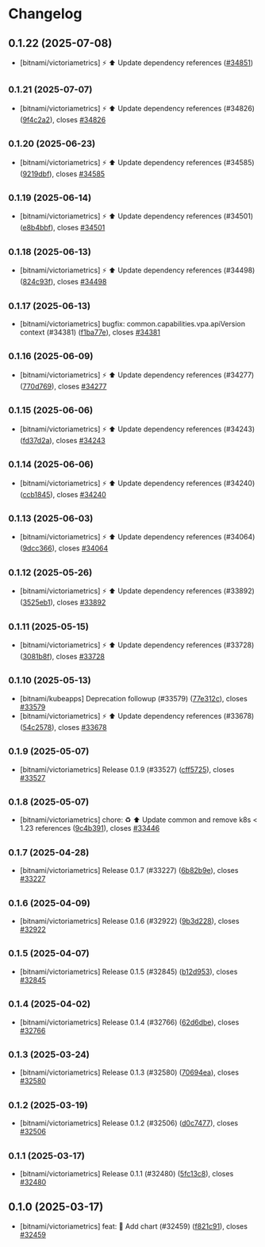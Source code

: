 # Changelog

## 0.1.22 (2025-07-08)

* [bitnami/victoriametrics] :zap: :arrow_up: Update dependency references ([#34851](https://github.com/bitnami/charts/pull/34851))

## <small>0.1.21 (2025-07-07)</small>

* [bitnami/victoriametrics] :zap: :arrow_up: Update dependency references (#34826) ([9f4c2a2](https://github.com/bitnami/charts/commit/9f4c2a22e8e2a90e55ff4682954e866dfb8c1c24)), closes [#34826](https://github.com/bitnami/charts/issues/34826)

## <small>0.1.20 (2025-06-23)</small>

* [bitnami/victoriametrics] :zap: :arrow_up: Update dependency references (#34585) ([9219dbf](https://github.com/bitnami/charts/commit/9219dbfbfa4300a385af587dee7c56765a35c0ff)), closes [#34585](https://github.com/bitnami/charts/issues/34585)

## <small>0.1.19 (2025-06-14)</small>

* [bitnami/victoriametrics] :zap: :arrow_up: Update dependency references (#34501) ([e8b4bbf](https://github.com/bitnami/charts/commit/e8b4bbf7d6d049b9599ee7dc4650ff22f943f291)), closes [#34501](https://github.com/bitnami/charts/issues/34501)

## <small>0.1.18 (2025-06-13)</small>

* [bitnami/victoriametrics] :zap: :arrow_up: Update dependency references (#34498) ([824c93f](https://github.com/bitnami/charts/commit/824c93f30ac6c4b5a96c80fdc7172ebc67575b91)), closes [#34498](https://github.com/bitnami/charts/issues/34498)

## <small>0.1.17 (2025-06-13)</small>

* [bitnami/victoriametrics] bugfix: common.capabilities.vpa.apiVersion context (#34381) ([f1ba77e](https://github.com/bitnami/charts/commit/f1ba77e9d46dfbeb9263ac773d2c293669228abb)), closes [#34381](https://github.com/bitnami/charts/issues/34381)

## <small>0.1.16 (2025-06-09)</small>

* [bitnami/victoriametrics] :zap: :arrow_up: Update dependency references (#34277) ([770d769](https://github.com/bitnami/charts/commit/770d769c828d73865cd108cdf002638d46a400c2)), closes [#34277](https://github.com/bitnami/charts/issues/34277)

## <small>0.1.15 (2025-06-06)</small>

* [bitnami/victoriametrics] :zap: :arrow_up: Update dependency references (#34243) ([fd37d2a](https://github.com/bitnami/charts/commit/fd37d2a0141b83098a8e73938dcaa655aa56b5d4)), closes [#34243](https://github.com/bitnami/charts/issues/34243)

## <small>0.1.14 (2025-06-06)</small>

* [bitnami/victoriametrics] :zap: :arrow_up: Update dependency references (#34240) ([ccb1845](https://github.com/bitnami/charts/commit/ccb184544d8055c9658f5ad9e60f33e99ac4e7b6)), closes [#34240](https://github.com/bitnami/charts/issues/34240)

## <small>0.1.13 (2025-06-03)</small>

* [bitnami/victoriametrics] :zap: :arrow_up: Update dependency references (#34064) ([9dcc366](https://github.com/bitnami/charts/commit/9dcc366f8651b5c9bacd58e89946cc64ab13ef03)), closes [#34064](https://github.com/bitnami/charts/issues/34064)

## <small>0.1.12 (2025-05-26)</small>

* [bitnami/victoriametrics] :zap: :arrow_up: Update dependency references (#33892) ([3525eb1](https://github.com/bitnami/charts/commit/3525eb1e80566d54c52d0e94b9f5af368b358c22)), closes [#33892](https://github.com/bitnami/charts/issues/33892)

## <small>0.1.11 (2025-05-15)</small>

* [bitnami/victoriametrics] :zap: :arrow_up: Update dependency references (#33728) ([3081b8f](https://github.com/bitnami/charts/commit/3081b8f0e7e13e5ba5e5f894c29023f2f14e272b)), closes [#33728](https://github.com/bitnami/charts/issues/33728)

## <small>0.1.10 (2025-05-13)</small>

* [bitnami/kubeapps] Deprecation followup (#33579) ([77e312c](https://github.com/bitnami/charts/commit/77e312c1772d4d7c4dc5d3ac0e80f4e452e3a062)), closes [#33579](https://github.com/bitnami/charts/issues/33579)
* [bitnami/victoriametrics] :zap: :arrow_up: Update dependency references (#33678) ([54c2578](https://github.com/bitnami/charts/commit/54c25788c4bc6f78321cc010a3d2315e9248cb78)), closes [#33678](https://github.com/bitnami/charts/issues/33678)

## <small>0.1.9 (2025-05-07)</small>

* [bitnami/victoriametrics] Release 0.1.9 (#33527) ([cff5725](https://github.com/bitnami/charts/commit/cff5725baa84be2b6143aa3fd52b320379232c5c)), closes [#33527](https://github.com/bitnami/charts/issues/33527)

## <small>0.1.8 (2025-05-07)</small>

* [bitnami/victoriametrics] chore: :recycle: :arrow_up: Update common and remove k8s < 1.23 references ([9c4b391](https://github.com/bitnami/charts/commit/9c4b391a094af71dbfec77be180600db7504378c)), closes [#33446](https://github.com/bitnami/charts/issues/33446)

## <small>0.1.7 (2025-04-28)</small>

* [bitnami/victoriametrics] Release 0.1.7 (#33227) ([6b82b9e](https://github.com/bitnami/charts/commit/6b82b9ea3a395d422942b1670cd97ec2050294bd)), closes [#33227](https://github.com/bitnami/charts/issues/33227)

## <small>0.1.6 (2025-04-09)</small>

* [bitnami/victoriametrics] Release 0.1.6 (#32922) ([9b3d228](https://github.com/bitnami/charts/commit/9b3d2289ce723d5f31592dfd528afd2e568a537b)), closes [#32922](https://github.com/bitnami/charts/issues/32922)

## <small>0.1.5 (2025-04-07)</small>

* [bitnami/victoriametrics] Release 0.1.5 (#32845) ([b12d953](https://github.com/bitnami/charts/commit/b12d953dfcd8517f530b6f43e3cc4e56bcc865e4)), closes [#32845](https://github.com/bitnami/charts/issues/32845)

## <small>0.1.4 (2025-04-02)</small>

* [bitnami/victoriametrics] Release 0.1.4 (#32766) ([62d6dbe](https://github.com/bitnami/charts/commit/62d6dbea2d2902ba3d702bf32aa364e0d4482070)), closes [#32766](https://github.com/bitnami/charts/issues/32766)

## <small>0.1.3 (2025-03-24)</small>

* [bitnami/victoriametrics] Release 0.1.3 (#32580) ([70694ea](https://github.com/bitnami/charts/commit/70694ea7553fb0ae4c2aafe7b002937ad2707492)), closes [#32580](https://github.com/bitnami/charts/issues/32580)

## <small>0.1.2 (2025-03-19)</small>

* [bitnami/victoriametrics] Release 0.1.2 (#32506) ([d0c7477](https://github.com/bitnami/charts/commit/d0c7477b0d2a7a8e183a58a27dc16ace695cbf06)), closes [#32506](https://github.com/bitnami/charts/issues/32506)

## <small>0.1.1 (2025-03-17)</small>

* [bitnami/victoriametrics] Release 0.1.1 (#32480) ([5fc13c8](https://github.com/bitnami/charts/commit/5fc13c8ebef052293f9652994e4d4c5094ea108f)), closes [#32480](https://github.com/bitnami/charts/issues/32480)

## 0.1.0 (2025-03-17)

* [bitnami/victoriametrics] feat: :tada: Add chart (#32459) ([f821c91](https://github.com/bitnami/charts/commit/f821c917d8fb1c243bce889ed9d372ef7be979f9)), closes [#32459](https://github.com/bitnami/charts/issues/32459)
